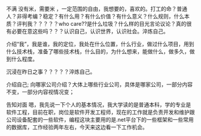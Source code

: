 不满
没有米，需要米 ，一定范围的自由，我想要的，喜欢的。打工的命？普通人？非得考编？稳定？有什么用？有什么价值？有什么意义？什么规则，什么本质？评判我？？？？？who care??是什么垃圾？什么样的目光言论议论？真的很有必要在意这些吗？？？认识自己，认识世界，认识社会。淬炼自己。

介绍“我”，我是谁，我的定位，我处在什么位置，什么行业，做过什么项目，用到什么技术栈，准备了哪些技术栈，什么目的，为什么想来，能做什么，做多久，做到什么程度。

沉浸在昨日之事？？？？？淬炼自己。

介绍自己; 向哪家公司介绍？大体上哪些行业公司，具体是哪家公司，一部分内容不变，一部分内容视情况变；

告知对面  嗯，我先说一下个人的基本情况，我大学读的是普通本科，学的专业是软件工程，目前在职，岗位是软件开发工程师，现在的工作就是负责开发和维护跟公司设备配套的一些软件，编程这块主要用的是.net平台下的一些框架和一些常用的数据库，工作经验两年左右，今天来这边看一下工作机会。



